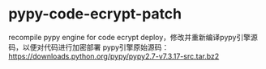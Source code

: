 # pypy-code-ecrypt-patch
recompile pypy engine for code ecrypt deploy，修改并重新编译pypy引擎源码，以便对代码进行加密部署
pypy引擎原始源码：https://downloads.python.org/pypy/pypy2.7-v7.3.17-src.tar.bz2
